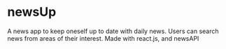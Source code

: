 # newsUp
A news app to keep oneself up to date with daily news. Users can search news from areas of their interest. Made with react.js, and newsAPI 
